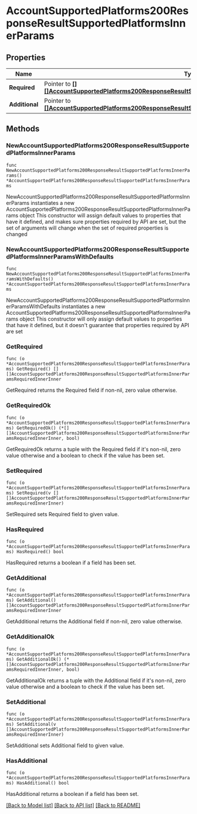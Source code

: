 # AccountSupportedPlatforms200ResponseResultSupportedPlatformsInnerParams

## Properties

Name | Type | Description | Notes
------------ | ------------- | ------------- | -------------
**Required** | Pointer to [**[][]AccountSupportedPlatforms200ResponseResultSupportedPlatformsInnerParamsRequiredInnerInner**]([]AccountSupportedPlatforms200ResponseResultSupportedPlatformsInnerParamsRequiredInnerInner.md) |  | [optional] 
**Additional** | Pointer to [**[]AccountSupportedPlatforms200ResponseResultSupportedPlatformsInnerParamsRequiredInnerInner**](AccountSupportedPlatforms200ResponseResultSupportedPlatformsInnerParamsRequiredInnerInner.md) |  | [optional] 

## Methods

### NewAccountSupportedPlatforms200ResponseResultSupportedPlatformsInnerParams

`func NewAccountSupportedPlatforms200ResponseResultSupportedPlatformsInnerParams() *AccountSupportedPlatforms200ResponseResultSupportedPlatformsInnerParams`

NewAccountSupportedPlatforms200ResponseResultSupportedPlatformsInnerParams instantiates a new AccountSupportedPlatforms200ResponseResultSupportedPlatformsInnerParams object
This constructor will assign default values to properties that have it defined,
and makes sure properties required by API are set, but the set of arguments
will change when the set of required properties is changed

### NewAccountSupportedPlatforms200ResponseResultSupportedPlatformsInnerParamsWithDefaults

`func NewAccountSupportedPlatforms200ResponseResultSupportedPlatformsInnerParamsWithDefaults() *AccountSupportedPlatforms200ResponseResultSupportedPlatformsInnerParams`

NewAccountSupportedPlatforms200ResponseResultSupportedPlatformsInnerParamsWithDefaults instantiates a new AccountSupportedPlatforms200ResponseResultSupportedPlatformsInnerParams object
This constructor will only assign default values to properties that have it defined,
but it doesn't guarantee that properties required by API are set

### GetRequired

`func (o *AccountSupportedPlatforms200ResponseResultSupportedPlatformsInnerParams) GetRequired() [][]AccountSupportedPlatforms200ResponseResultSupportedPlatformsInnerParamsRequiredInnerInner`

GetRequired returns the Required field if non-nil, zero value otherwise.

### GetRequiredOk

`func (o *AccountSupportedPlatforms200ResponseResultSupportedPlatformsInnerParams) GetRequiredOk() (*[][]AccountSupportedPlatforms200ResponseResultSupportedPlatformsInnerParamsRequiredInnerInner, bool)`

GetRequiredOk returns a tuple with the Required field if it's non-nil, zero value otherwise
and a boolean to check if the value has been set.

### SetRequired

`func (o *AccountSupportedPlatforms200ResponseResultSupportedPlatformsInnerParams) SetRequired(v [][]AccountSupportedPlatforms200ResponseResultSupportedPlatformsInnerParamsRequiredInnerInner)`

SetRequired sets Required field to given value.

### HasRequired

`func (o *AccountSupportedPlatforms200ResponseResultSupportedPlatformsInnerParams) HasRequired() bool`

HasRequired returns a boolean if a field has been set.

### GetAdditional

`func (o *AccountSupportedPlatforms200ResponseResultSupportedPlatformsInnerParams) GetAdditional() []AccountSupportedPlatforms200ResponseResultSupportedPlatformsInnerParamsRequiredInnerInner`

GetAdditional returns the Additional field if non-nil, zero value otherwise.

### GetAdditionalOk

`func (o *AccountSupportedPlatforms200ResponseResultSupportedPlatformsInnerParams) GetAdditionalOk() (*[]AccountSupportedPlatforms200ResponseResultSupportedPlatformsInnerParamsRequiredInnerInner, bool)`

GetAdditionalOk returns a tuple with the Additional field if it's non-nil, zero value otherwise
and a boolean to check if the value has been set.

### SetAdditional

`func (o *AccountSupportedPlatforms200ResponseResultSupportedPlatformsInnerParams) SetAdditional(v []AccountSupportedPlatforms200ResponseResultSupportedPlatformsInnerParamsRequiredInnerInner)`

SetAdditional sets Additional field to given value.

### HasAdditional

`func (o *AccountSupportedPlatforms200ResponseResultSupportedPlatformsInnerParams) HasAdditional() bool`

HasAdditional returns a boolean if a field has been set.


[[Back to Model list]](../README.md#documentation-for-models) [[Back to API list]](../README.md#documentation-for-api-endpoints) [[Back to README]](../README.md)


